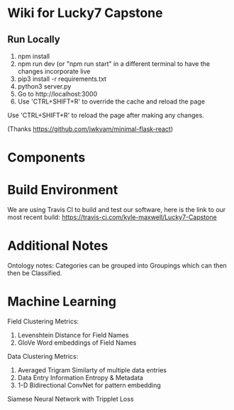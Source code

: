 # Wiki for Lucky7 Capstone


## Run Locally

1. npm install
2. npm run dev (or "npm run start" in a different terminal to have the changes incorporate live
3. pip3 install -r requirements.txt
4. python3 server.py
5. Go to http://localhost:3000
6. Use 'CTRL+SHIFT+R' to override the cache and reload the page

Use 'CTRL+SHIFT+R' to reload the page after making any changes.

(Thanks https://github.com/jwkvam/minimal-flask-react)

# Components


# Build Environment

We are using Travis CI to build and test our software, here is the link to our most recent build: 
https://travis-ci.com/kyle-maxwell/Lucky7-Capstone

# Additional Notes

Ontology notes:
Categories can be grouped into Groupings which can then then be Classified.


# Machine Learning 

Field Clustering Metrics:
1. Levenshtein Distance for Field Names
2. GloVe Word embeddings of Field Names

Data Clustering Metrics:
1. Averaged Trigram Similarty of multiple data entries
2. Data Entry Information Entropy & Metadata
3. 1-D Bidirectional ConvNet for pattern embedding

Siamese Neural Network with Tripplet Loss


